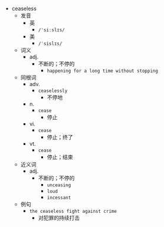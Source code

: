 - ceaseless
  - 发音
    - 英
      - `/'siːslɪs/`
    - 美
      - `/ˈsislɪs/`
  - 词义
    - adj.
      - 不断的；不停的
        - `happening for a long time without stopping`
  - 同根词
    - adv.
      - `ceaselessly`
        - 不停地
    - n.
      - `cease`
        - 停止
    - vi.
      - `cease`
        - 停止；终了
    - vt.
      - `cease`
        - 停止；结束
  - 近义词
    - adj.
      - 不断的；不停的
        - `unceasing`
        - `loud`
        - `incessant`
  - 例句
    - `the ceaseless fight against crime`
      - 对犯罪的持续打击


